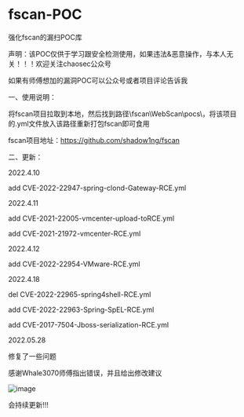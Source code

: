 # fscan-POC
强化fscan的漏扫POC库

声明：该POC仅供于学习跟安全检测使用，如果违法&恶意操作，与本人无关！！！欢迎关注chaosec公众号

如果有师傅想加的漏洞POC可以公众号或者项目评论告诉我

一、使用说明：

将fscan项目拉取到本地，然后找到路径\fscan\WebScan\pocs\，将该项目的.yml文件放入该路径重新打包fscan即可食用

fscan项目地址：https://github.com/shadow1ng/fscan

二、更新：

2022.4.10 

add CVE-2022-22947-spring-clond-Gateway-RCE.yml

2022.4.11

add CVE-2021-22005-vmcenter-upload-toRCE.yml

add CVE-2021-21972-vmcenter-RCE.yml

2022.4.12

add CVE-2022-22954-VMware-RCE.yml

2022.4.18

del CVE-2022-22965-spring4shell-RCE.yml

add CVE-2022-22963-Spring-SpEL-RCE.yml

add CVE-2017-7504-Jboss-serialization-RCE.yml

2022.05.28

修复了一些问题

感谢Whale3070师傅指出错误，并且给出修改建议

![image](https://user-images.githubusercontent.com/75511051/162608378-f4abbb55-0271-4fe1-9296-f3e83f07555a.png)

会持续更新!!!

